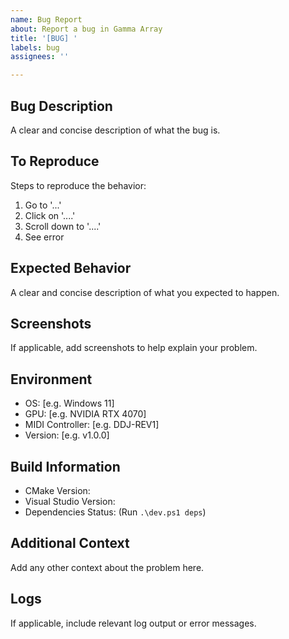 ```yaml
---
name: Bug Report
about: Report a bug in Gamma Array
title: '[BUG] '
labels: bug
assignees: ''

---
```


## Bug Description
A clear and concise description of what the bug is.

## To Reproduce
Steps to reproduce the behavior:
1. Go to '...'
2. Click on '....'
3. Scroll down to '....'
4. See error

## Expected Behavior
A clear and concise description of what you expected to happen.

## Screenshots
If applicable, add screenshots to help explain your problem.

## Environment
- OS: [e.g. Windows 11]
- GPU: [e.g. NVIDIA RTX 4070]
- MIDI Controller: [e.g. DDJ-REV1]
- Version: [e.g. v1.0.0]

## Build Information
- CMake Version: 
- Visual Studio Version:
- Dependencies Status: (Run `.\dev.ps1 deps`)

## Additional Context
Add any other context about the problem here.

## Logs
If applicable, include relevant log output or error messages.